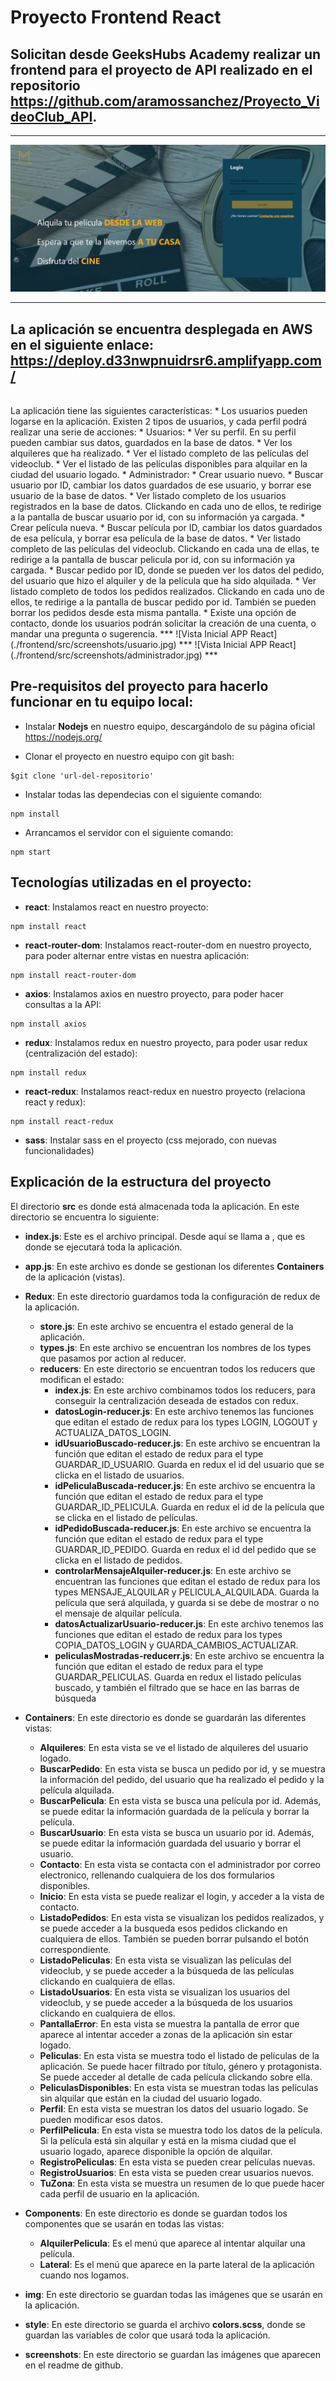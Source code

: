 # Proyecto Frontend React
## Solicitan desde GeeksHubs Academy realizar un frontend para el proyecto de API realizado en el repositorio https://github.com/aramossanchez/Proyecto_VideoClub_API.
***
![Vista Inicial APP React](./frontend/src/screenshots/home.jpg)
***
## La aplicación se encuentra desplegada en AWS en el siguiente enlace: https://deploy.d33nwpnuidrsr6.amplifyapp.com/
<br>
La aplicación tiene las siguientes características:
* Los usuarios pueden logarse en la aplicación. Existen 2 tipos de usuarios, y cada perfil podrá realizar una serie de acciones:
    * Usuarios:
        * Ver su perfil. En su perfil pueden cambiar sus datos, guardados en la base de datos.
        * Ver los alquileres que ha realizado.
        * Ver el listado completo de las películas del videoclub.
        * Ver el listado de las películas disponibles para alquilar en la ciudad del usuario logado.
    * Administrador:
        * Crear usuario nuevo.
        * Buscar usuario por ID, cambiar los datos guardados de ese usuario, y borrar ese usuario de la base de datos.
        * Ver listado completo de los usuarios registrados en la base de datos. Clickando en cada uno de ellos, te redirige a la pantalla de buscar usuario por id, con su información ya cargada.
        * Crear película nueva.
        * Buscar película por ID, cambiar los datos guardados de esa película, y borrar esa película de la base de datos.
        * Ver listado completo de las películas del videoclub. Clickando en cada una de ellas, te redirige a la pantalla de buscar pelicula por id, con su información ya cargada.
        * Buscar pedido por ID, donde se pueden ver los datos del pedido, del usuario que hizo el alquiler y de la película que ha sido alquilada.
        * Ver listado completo de todos los pedidos realizados. Clickando en cada uno de ellos, te redirige a la pantalla de buscar pedido por id. También se pueden borrar los pedidos desde esta misma pantalla.
* Existe una opción de contacto, donde los usuarios podrán solicitar la creación de una cuenta, o mandar una pregunta o sugerencia.
***
![Vista Inicial APP React](./frontend/src/screenshots/usuario.jpg)
***
![Vista Inicial APP React](./frontend/src/screenshots/administrador.jpg)
***

## Pre-requisitos del proyecto para hacerlo funcionar en tu equipo local:

* Instalar **Nodejs** en nuestro equipo, descargándolo de su página oficial
https://nodejs.org/

* Clonar el proyecto en nuestro equipo con git bash:
```
$git clone 'url-del-repositorio'
```

* Instalar todas las dependecias con el siguiente comando:
```
npm install
```

* Arrancamos el servidor con el siguiente comando:
```
npm start
```

## Tecnologías utilizadas en el proyecto:

* **react**: Instalamos react en nuestro proyecto:
```
npm install react
```
* **react-router-dom**: Instalamos react-router-dom en nuestro proyecto, para poder alternar entre vistas en nuestra aplicación:
```
npm install react-router-dom
```
* **axios**: Instalamos axios en nuestro proyecto, para poder hacer consultas a la API:
```
npm install axios
```
* **redux**: Instalamos redux en nuestro proyecto, para poder usar redux (centralización del estado):
```
npm install redux
```
* **react-redux**: Instalamos react-redux en nuestro proyecto (relaciona react y redux):
```
npm install react-redux
```
* **sass**: Instalar sass en el proyecto (css mejorado, con nuevas funcionalidades)

## Explicación de la estructura del proyecto

El directorio **src** es donde está almacenada toda la aplicación. En este directorio se encuentra lo siguiente:

* **index.js**: Este es el archivo principal. Desde aquí se llama a **<App/>**, que es donde se ejecutará toda la aplicación.

* **app.js**: En este archivo es donde se gestionan los diferentes **Containers** de la aplicación (vistas).

* **Redux**: En este directorio guardamos toda la configuración de redux de la aplicación.
    * **store.js**: En este archivo se encuentra el estado general de la aplicación.
    * **types.js**: En este archivo se encuentran los nombres de los types que pasamos por action al reducer.
    * **reducers**: En este directorio se encuentran todos los reducers que modifican el estado:
        * **index.js**: En este archivo combinamos todos los reducers, para conseguir la centralización deseada de estados con redux.
        * **datosLogin-reducer.js**: En este archivo tenemos las funciones que editan el estado de redux para los types LOGIN, LOGOUT y ACTUALIZA_DATOS_LOGIN.
        * **idUsuarioBuscado-reducer.js**: En este archivo se encuentran la función que editan el estado de redux para el type GUARDAR_ID_USUARIO. Guarda en redux el id del usuario que se clicka en el listado de usuarios.
        * **idPeliculaBuscada-reducer.js**: En este archivo se encuentra la función que editan el estado de redux para el type GUARDAR_ID_PELICULA. Guarda en redux el id de la película que se clicka en el listado de películas.
        * **idPedidoBuscada-reducer.js**: En este archivo se encuentra la función que editan el estado de redux para el type GUARDAR_ID_PEDIDO. Guarda en redux el id del pedido que se clicka en el listado de pedidos.
        * **controlarMensajeAlquiler-reducer.js**: En este archivo se encuentran las funciones que editan el estado de redux para los types MENSAJE_ALQUILAR y PELICULA_ALQUILADA. Guarda la película que será alquilada, y guarda si se debe de mostrar o no el mensaje de alquilar película.
        * **datosActualizarUsuario-reducer.js**: En este archivo tenemos las funciones que editan el estado de redux para los types COPIA_DATOS_LOGIN y GUARDA_CAMBIOS_ACTUALIZAR.
        * **peliculasMostradas-reducerr.js**: En este archivo se encuentra la función que editan el estado de redux para el type GUARDAR_PELICULAS. Guarda en redux el listado películas buscado, y también el filtrado que se hace en las barras de búsqueda

* **Containers**: En este directorio es donde se guardarán las diferentes vistas:
    * **Alquileres**: En esta vista se ve el listado de alquileres del usuario logado.
    * **BuscarPedido**: En esta vista se busca un pedido por id, y se muestra la información del pedido, del usuario que ha realizado el pedido y la película alquilada.
    * **BuscarPelicula**: En esta vista se busca una película por id. Además, se puede editar la información guardada de la película y borrar la película.
    * **BuscarUsuario**: En esta vista se busca un usuario por id. Además, se puede editar la información guardada del usuario y borrar el usuario.
    * **Contacto**: En esta vista se contacta con el administrador por correo electronico, rellenando cualquiera de los dos formularios disponibles.
    * **Inicio**: En esta vista se puede realizar el login, y acceder a la vista de contacto.
    * **ListadoPedidos**: En esta vista se visualizan los pedidos realizados, y se puede acceder a la busqueda esos pedidos clickando en cualquiera de ellos. También se pueden borrar pulsando el botón correspondiente.
    * **ListadoPeliculas**: En esta vista se visualizan las películas del videoclub, y se puede acceder a la búsqueda de las películas clickando en cualquiera de ellas.
    * **ListadoUsuarios**: En esta vista se visualizan los usuarios del videoclub, y se puede acceder a la búsqueda de los usuarios clickando en cualquiera de ellos.
    * **PantallaError**: En esta vista se muestra la pantalla de error que aparece al intentar acceder a zonas de la aplicación sin estar logado.
    * **Peliculas**: En esta vista se muestra todo el listado de películas de la aplicación. Se puede hacer filtrado por título, género y protagonista. Se puede acceder al detalle de cada película clickando sobre ella.
    * **PeliculasDisponibles**: En esta vista se muestran todas las películas sin alquilar que están en la ciudad del usuario logado.
    * **Perfil**: En esta vista se muestran los datos del usuario logado. Se pueden modificar esos datos.
    * **PerfilPelicula**: En esta vista se muestra todo los datos de la película. Si la película está sin alquilar y está en la misma ciudad que el usuario logado, aparece disponible la opción de alquilar.
    * **RegistroPeliculas**: En esta vista se pueden crear películas nuevas.
    * **RegistroUsuarios**: En esta vista se pueden crear usuarios nuevos.
    * **TuZona**: En esta vista se muestra un resumen de lo que puede hacer cada perfil de usuario en la aplicación.

* **Components**: En este directorio es donde se guardan todos los componentes que se usarán en todas las vistas:
    * **AlquilerPelicula**: Es el menú que aparece al intentar alquilar una película.
    * **Lateral**: Es el menú que aparece en la parte lateral de la aplicación cuando nos logamos.
* **img**: En este directorio se guardan todas las imágenes que se usarán en la aplicación.
* **style**: En este directorio se guarda el archivo **colors.scss**, donde se guardan las variables de color que usará toda la aplicación.
* **screenshots**: En este directorio se guardan las imágenes que aparecen en el readme de github.